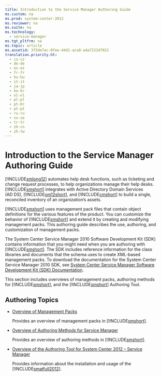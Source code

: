 ```yaml
---
title: Introduction to the Service Manager Authoring Guide
ms.custom: na
ms.prod: system-center-2012
ms.reviewer: na
ms.suite: na
ms.technology: 
  - service-manager
ms.tgt_pltfrm: na
ms.topic: article
ms.assetid: 375de7ac-0fee-44d1-aca8-a4a7222df821
translation.priority.ht: 
  - cs-cz
  - de-de
  - es-es
  - fr-fr
  - hu-hu
  - it-it
  - ja-jp
  - ko-kr
  - nl-nl
  - pl-pl
  - pt-br
  - pt-pt
  - ru-ru
  - sv-se
  - tr-tr
  - zh-cn
  - zh-tw
---
```

# Introduction to the Service Manager Authoring Guide
[!INCLUDE[smlong12](../../../sm/deploy/deploy-guide/includes/smlong12_md.md)] automates help desk functions, such as ticketing and change request processes, to help organizations manage their help desks. [!INCLUDE[smshort](../../../sm/deploy/deploy-guide/includes/smshort_md.md)] integrates with Active Directory Domain Services \(AD DS\), [!INCLUDE[om12short](../../../sm/deploy/upgrade/includes/om12short_md.md)], and [!INCLUDE[cmshort](../../../sm/deploy/upgrade/includes/cmshort_md.md)] to build a single, reconciled inventory of an organization’s assets.  
  
 [!INCLUDE[smshort](../../../sm/deploy/deploy-guide/includes/smshort_md.md)] uses management pack files that contain object definitions for the various features of the product. You can customize the behavior of [!INCLUDE[smshort](../../../sm/deploy/deploy-guide/includes/smshort_md.md)] and extend it by creating and modifying management packs. This authoring guide describes the use, authoring, and customization of management packs.  
  
 The System Center Service Manager 2010 Software Development Kit \(SDK\) contains information that you might need when you are authoring with [!INCLUDE[smshort](../../../sm/deploy/deploy-guide/includes/smshort_md.md)]. The SDK includes reference information for the class libraries and documents that the schema uses to create XML\-based management packs. To download the documentation for the System Center Service Manager 2010 SDK, see [System Center Service Manager Software Development Kit \(SDK\) Documentation](http://go.microsoft.com/fwlink/p/?LinkID=196797).  
  
 This section includes overviews of management packs, authoring methods for [!INCLUDE[smshort](../../../sm/deploy/deploy-guide/includes/smshort_md.md)], and the [!INCLUDE[smshort](../../../sm/deploy/deploy-guide/includes/smshort_md.md)] Authoring Tool.  
  
## Authoring Topics  
  
-   [Overview of Management Packs](../../../sm/manage/author/Overview-of-Management-Packs.md)  
  
     Provides an overview of management packs in [!INCLUDE[smshort](../../../sm/deploy/deploy-guide/includes/smshort_md.md)].  
  
-   [Overview of Authoring Methods for Service Manager](../../../sm/manage/author/Overview-of-Authoring-Methods-for-Service-Manager.md)  
  
     Provides an overview of authoring methods in [!INCLUDE[smshort](../../../sm/deploy/deploy-guide/includes/smshort_md.md)].  
  
-   [Overview of the Authoring Tool for System Center 2012 – Service Manager](../Topic/Overview%20of%20the%20Authoring%20Tool%20for%20System%20Center%202012%20%E2%80%93%20Service%20Manager.md)  
  
     Provides information about the installation and usage of the [!INCLUDE[smatfull2012](../../../sm/manage/author/includes/smatfull2012_md.md)].